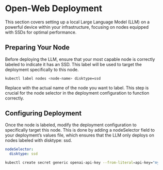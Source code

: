 # Open-Web Deployment

This section covers setting up a local Large Language Model (LLM) on a powerful device within your infrastructure, focusing on nodes equipped with SSDs for optimal performance.

## Preparing Your Node

Before deploying the LLM, ensure that your most capable node is correctly labeled to indicate it has an SSD. This label will be used to target the deployment specifically to this node.

```bash
kubectl label nodes <node-name> disktype=ssd
```

Replace <node-name> with the actual name of the node you want to label. This step is crucial for the node selector in the deployment configuration to function correctly.

## Configuring Deployment

Once the node is labeled, modify the deployment configuration to specifically target this node. This is done by adding a nodeSelector field to your deployment’s values file, which ensures that the LLM only deploys on nodes labeled with disktype: ssd. 

``` yaml 
nodeSelector:
  disktype: ssd
``` 

``` bash 
kubectl create secret generic openai-api-key --from-literal=api-key="my-base64-encoded-api-key" -n "YOUR_NAMESPACE"
```